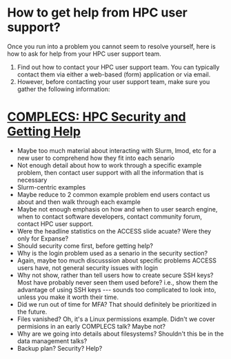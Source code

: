 # How to get help from HPC user support?

Once you run into a problem you cannot seem to resolve yourself, here is how to ask for help from your HPC user support team.

1. Find out how to contact your HPC user support team. You can typically contact them via either a web-based (form) application or via email. 
2. However, before contacting your user support team, make sure you gather the following information:


# [COMPLECS: HPC Security and Getting Help](https://sdsc.edu/event_items/202402-HPC-Security-and-Getting-Help.html)
- Maybe too much material about interacting with Slurm, lmod, etc for a new user to comprehend how they fit into each senario
- Not enough detail about how to work through a specific example problem, then contact user support with all the information that is necessary
- Slurm-centric examples
- Maybe reduce to 2 common example problem end users contact us about and then walk through each example
- Maybe not enough emphasis on how and when to user search engine, when to contact software developers, contact community forum, contact HPC user support.
- Were the headline statistics on the ACCESS slide acuate? Were they only for Expanse? 
- Should security come first, before getting help?
- Why is the login problem used as a senario in the security section?
- Again, maybe too much discusssion about specific problems ACCESS users have, not general security issues with login
- Why not show, rather than tell users how to create secure SSH keys? Most have probably never seen them used before? i.e., show them the advantage of using SSH keys --- sounds too complicated to look into, unless you make it worth their time. 
- Did we run out of time for MFA? That should definitely be prioritized in the future.
- Files vanished? Oh, it's a Linux permissions example. Didn't we cover permisions in an early COMPLECS talk? Maybe not?
- Why are we going into details about filesystems? Shouldn't this be in the data management talks?
- Backup plan? Security? Help?

